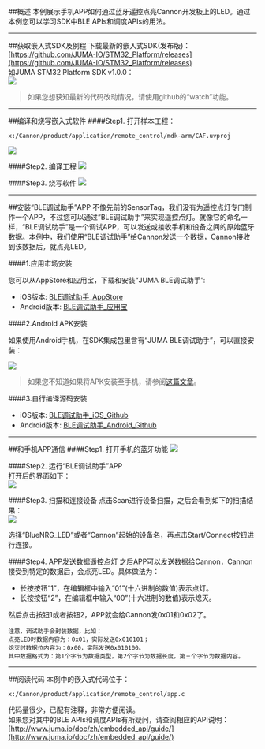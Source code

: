 ##概述
本例展示手机APP如何通过蓝牙遥控点亮Cannon开发板上的LED。通过本例您可以学习SDK中BLE APIs和调度APIs的用法。

***
##获取嵌入式SDK及例程
下载最新的嵌入式SDK(发布版)：  
[https://github.com/JUMA-IO/STM32_Platform/releases](https://github.com/JUMA-IO/STM32_Platform/releases)  
如JUMA STM32 Platform SDK v1.0.0：   
![](./images/sdk_release.jpg)

> 如果您想获知最新的代码改动情况，请使用github的“watch”功能。



***
##编译和烧写嵌入式软件
####Step1. 打开样本工程：
```
x:/Cannon/product/application/remote_control/mdk-arm/CAF.uvproj
```
![](./images/remote_control_path.jpg)

####Step2. 编译工程
![](./images/yiwI1p2.png)

####Step3. 烧写软件
![](./images/yatJwos.png)



***
##安装“BLE调试助手”APP
不像先前的SensorTag，我们没有为遥控点灯专门制作一个APP，不过您可以通过“BLE调试助手”来实现遥控点灯。就像它的命名一样，“BLE调试助手”是一个调试APP，可以发送或接收手机和设备之间的原始蓝牙数据。本例中，我们使用“BLE调试助手”给Cannon发送一个数据，Cannon接收到该数据后，就点亮LED。  

####1.应用市场安装

您可以从AppStore和应用宝，下载和安装“JUMA BLE调试助手”:

* iOS版本: [BLE调试助手_AppStore](https://itunes.apple.com/cn/app/juma-ble-diao-shi-zhu-shou/id1027737596?l=en&mt=8)
* Android版本: [BLE调试助手_应用宝](http://sj.qq.com/myapp/detail.htm?apkName=com.juma.helper)

####2.Android APK安装

如果使用Android手机，在SDK集成包里含有“JUMA BLE调试助手”，可以直接安装：

![](./images/jumaBleHelper.png)  

> 如果您不知道如果将APK安装至手机，请参阅[这篇文章](http://jingyan.baidu.com/article/eae07827eda2fa1fec548527.html)。

####3.自行编译源码安装

* iOS版本: [BLE调试助手_iOS_Github](https://github.com/JUMA-IO/BLE_Debugger_iOS)
* Android版本: [BLE调试助手_Android_Github](https://github.com/JUMA-IO/BLE_Debugger_Android)


***
##和手机APP通信
####Step1. 打开手机的蓝牙功能
![](./images/mobile_bluetooth.jpg)

####Step2. 运行“BLE调试助手”APP  
打开后的界面如下：  
![](./images/ndCv2Ee.png)

####Step3. 扫描和连接设备
点击Scan进行设备扫描，之后会看到如下的扫描结果：   
![](./images/OIezg9Y.png)

选择“BlueNRG_LED”或者“Cannon”起始的设备名，再点击Start/Connect按钮进行连接。  

####Step4. APP发送数据遥控点灯
之后APP可以发送数据给Cannon，Cannon接受到特定的数据后，会点亮LED。具体做法为：  

- 长按按钮“1”，在编辑框中输入“01”(十六进制的数值)表示点灯。
- 长按按钮“2”，在编辑框中输入“00”(十六进制的数值)表示熄灭。

然后点击按钮1或者按钮2，APP就会给Cannon发0x01和0x02了。

```
注意，调试助手会封装数据，比如：
点亮LED时数据内容为：0x01，实际发送0x010101；
熄灭时数据位内容为：0x00，实际发送0x010100。
其中数据格式为：第1个字节为数据类型，第2个字节为数据长度，第三个字节为数据内容。    
```

***
##阅读代码
本例中的嵌入式代码位于：  

```
x:/Cannon/product/application/remote_control/app.c
```

代码量很少，已配有注释，非常方便阅读。  
如果您对其中的BLE APIs和调度APIs有所疑问，请查阅相应的API说明：  
[http://www.juma.io/doc/zh/embedded_api/guide/](http://www.juma.io/doc/zh/embedded_api/guide/)